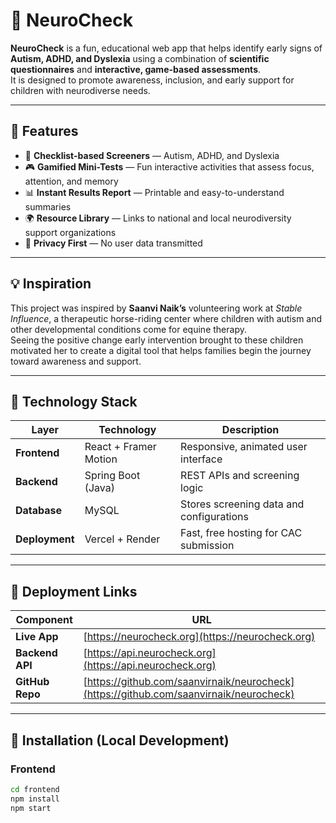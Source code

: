 # 🧩 NeuroCheck

**NeuroCheck** is a fun, educational web app that helps identify early signs of **Autism, ADHD, and Dyslexia** using a combination of **scientific questionnaires** and **interactive, game-based assessments**.  
It is designed to promote awareness, inclusion, and early support for children with neurodiverse needs.

---

## 🌈 Features

- 🧠 **Checklist-based Screeners** — Autism, ADHD, and Dyslexia
- 🎮 **Gamified Mini-Tests** — Fun interactive activities that assess focus, attention, and memory
- 📊 **Instant Results Report** — Printable and easy-to-understand summaries
- 🌍 **Resource Library** — Links to national and local neurodiversity support organizations
- 🔐 **Privacy First** — No user data transmitted

---

## 💡 Inspiration

This project was inspired by **Saanvi Naik’s** volunteering work at *Stable Influence*, a therapeutic horse-riding center where children with autism and other developmental conditions come for equine therapy.  
Seeing the positive change early intervention brought to these children motivated her to create a digital tool that helps families begin the journey toward awareness and support.

---

## 🧩 Technology Stack

| Layer | Technology | Description |
|-------|-------------|-------------|
| **Frontend** | React + Framer Motion | Responsive, animated user interface |
| **Backend** | Spring Boot (Java) | REST APIs and screening logic |
| **Database** | MySQL | Stores screening data and configurations |
| **Deployment** | Vercel + Render | Fast, free hosting for CAC submission |

---

## 🚀 Deployment Links

| Component | URL |
|------------|-----|
| **Live App** | [https://neurocheck.org](https://neurocheck.org) |
| **Backend API** | [https://api.neurocheck.org](https://api.neurocheck.org) |
| **GitHub Repo** | [https://github.com/saanvirnaik/neurocheck](https://github.com/saanvirnaik/neurocheck) |

---

## 🔧 Installation (Local Development)

### Frontend
```bash
cd frontend
npm install
npm start
